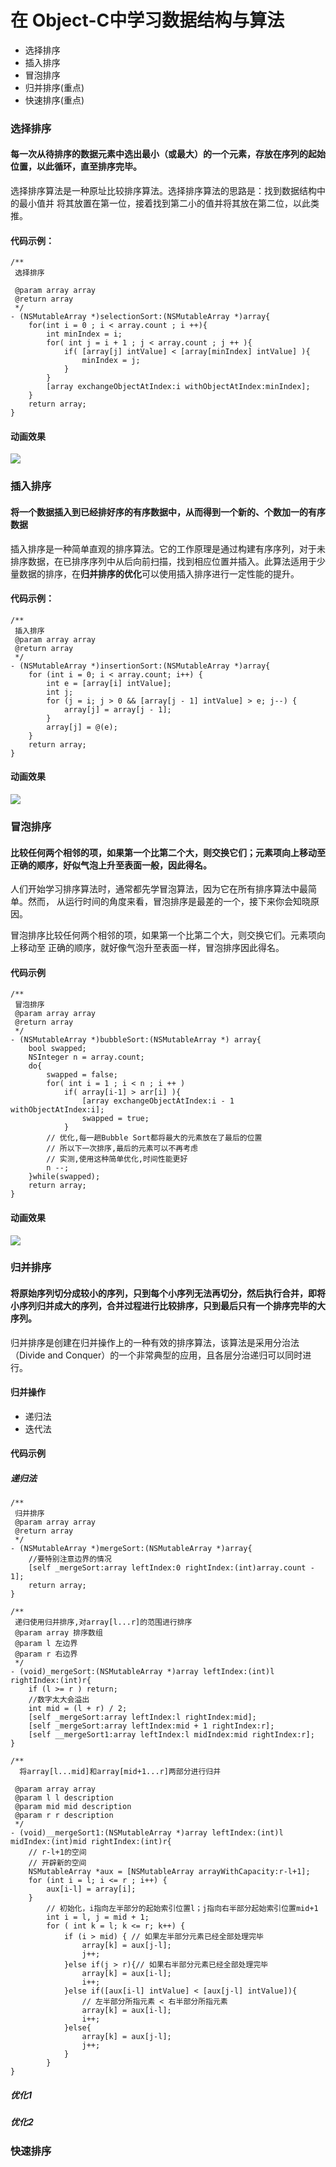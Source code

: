# 在 Object-C中学习数据结构与算法

* 选择排序
* 插入排序
* 冒泡排序
* 归并排序(重点)
* 快速排序(重点)

### 选择排序
#### 每一次从待排序的数据元素中选出最小（或最大）的一个元素，存放在序列的起始位置，以此循环，直至排序完毕。
选择排序算法是一种原址比较排序算法。选择排序算法的思路是：找到数据结构中的最小值并 将其放置在第一位，接着找到第二小的值并将其放在第二位，以此类推。

#### 代码示例：
```
/**
 选择排序

 @param array array
 @return array
 */
- (NSMutableArray *)selectionSort:(NSMutableArray *)array{
    for(int i = 0 ; i < array.count ; i ++){
        int minIndex = i;
        for( int j = i + 1 ; j < array.count ; j ++ ){
            if( [array[j] intValue] < [array[minIndex] intValue] ){
                minIndex = j;
            }
        }
        [array exchangeObjectAtIndex:i withObjectAtIndex:minIndex];
    }
    return array;
}
```

#### 动画效果
![](http://oriq21dog.bkt.clouddn.com/bloc/2017-07-14-%E9%80%89%E6%8B%A9%E6%8E%92%E5%BA%8F%E5%8A%A8%E7%94%BB.gif)

### 插入排序
#### 将一个数据插入到已经排好序的有序数据中，从而得到一个新的、个数加一的有序数据

插入排序是一种简单直观的排序算法。它的工作原理是通过构建有序序列，对于未排序数据，在已排序序列中从后向前扫描，找到相应位置并插入。此算法适用于少量数据的排序，在**归并排序的优化**可以使用插入排序进行一定性能的提升。

#### 代码示例：
```
/**
 插入排序
 @param array array
 @return array
 */
- (NSMutableArray *)insertionSort:(NSMutableArray *)array{
    for (int i = 0; i < array.count; i++) {
        int e = [array[i] intValue];
        int j;
        for (j = i; j > 0 && [array[j - 1] intValue] > e; j--) {
            array[j] = array[j - 1];
        }
        array[j] = @(e);
    }
    return array;
}

```
#### 动画效果
![](http://oriq21dog.bkt.clouddn.com/bloc/2017-07-14-%E6%8F%92%E5%85%A5%E6%8E%92%E5%BA%8F%E5%8A%A8%E7%94%BB.gif)
### 冒泡排序
#### 比较任何两个相邻的项，如果第一个比第二个大，则交换它们；元素项向上移动至正确的顺序，好似气泡上升至表面一般，因此得名。
人们开始学习排序算法时，通常都先学冒泡算法，因为它在所有排序算法中最简单。然而， 从运行时间的角度来看，冒泡排序是最差的一个，接下来你会知晓原因。

冒泡排序比较任何两个相邻的项，如果第一个比第二个大，则交换它们。元素项向上移动至 正确的顺序，就好像气泡升至表面一样，冒泡排序因此得名。

#### 代码示例
```
/**
 冒泡排序
 @param array array
 @return array
 */
- (NSMutableArray *)bubbleSort:(NSMutableArray *) array{
    bool swapped;
    NSInteger n = array.count;
    do{
        swapped = false;
        for( int i = 1 ; i < n ; i ++ )
            if( array[i-1] > arr[i] ){
                [array exchangeObjectAtIndex:i - 1 withObjectAtIndex:i];
                swapped = true;
            }
        // 优化,每一趟Bubble Sort都将最大的元素放在了最后的位置
        // 所以下一次排序,最后的元素可以不再考虑
        // 实测,使用这种简单优化,时间性能更好
        n --;
    }while(swapped);
    return array;
}
```

#### 动画效果
![](http://oriq21dog.bkt.clouddn.com/bloc/2017-07-14-%E5%86%92%E6%B3%A1%E6%8E%92%E5%BA%8F%E5%8A%A8%E7%94%BB.gif)




### 归并排序
#### 将原始序列切分成较小的序列，只到每个小序列无法再切分，然后执行合并，即将小序列归并成大的序列，合并过程进行比较排序，只到最后只有一个排序完毕的大序列。

归并排序是创建在归并操作上的一种有效的排序算法，该算法是采用分治法（Divide and Conquer）的一个非常典型的应用，且各层分治递归可以同时进行。

#### 归并操作
* 递归法
* 迭代法

#### 代码示例
##### 递归法
```
/**
 归并排序
 @param array array
 @return array
 */
- (NSMutableArray *)mergeSort:(NSMutableArray *)array{
    //要特别注意边界的情况
    [self _mergeSort:array leftIndex:0 rightIndex:(int)array.count - 1];
    return array;
}

/**
 递归使用归并排序,对array[l...r]的范围进行排序
 @param array 排序数组
 @param l 左边界
 @param r 右边界
 */
- (void)_mergeSort:(NSMutableArray *)array leftIndex:(int)l rightIndex:(int)r{
    if (l >= r ) return;
    //数字太大会溢出
    int mid = (l + r) / 2;
    [self _mergeSort:array leftIndex:l rightIndex:mid];
    [self _mergeSort:array leftIndex:mid + 1 rightIndex:r];
    [self __mergeSort1:array leftIndex:l midIndex:mid rightIndex:r];
}

/**
  将array[l...mid]和array[mid+1...r]两部分进行归并

 @param array array
 @param l l description
 @param mid mid description
 @param r r description
 */
- (void)__mergeSort1:(NSMutableArray *)array leftIndex:(int)l midIndex:(int)mid rightIndex:(int)r{
    // r-l+1的空间
    // 开辟新的空间
    NSMutableArray *aux = [NSMutableArray arrayWithCapacity:r-l+1];
    for (int i = l; i <= r ; i++) {
        aux[i-l] = array[i];
    }
        // 初始化，i指向左半部分的起始索引位置l；j指向右半部分起始索引位置mid+1
        int i = l, j = mid + 1;
        for ( int k = l; k <= r; k++) {
            if (i > mid) { // 如果左半部分元素已经全部处理完毕
                array[k] = aux[j-l];
                j++;
            }else if(j > r){// 如果右半部分元素已经全部处理完毕
                array[k] = aux[i-l];
                i++;
            }else if([aux[i-l] intValue] < [aux[j-l] intValue]){
                // 左半部分所指元素 < 右半部分所指元素
                array[k] = aux[i-l];
                i++;
            }else{
                array[k] = aux[j-l];
                j++;
            }
        }
}

```
##### 优化1

##### 优化2

### 快速排序
